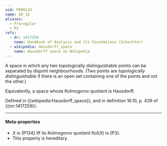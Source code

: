 ```yaml
---
uid: P000134
name: $R_1$
aliases:
  - Preregular
  - R1
refs:
  - mr: 1417259
    name: Handbook of Analysis and its Foundations (Schechter)
  - wikipedia: Hausdorff_space
    name: Hausdorff space on Wikipedia
---
```


A space in which any two topologically distinguishable points can be separated by disjoint neighbourhoods. (Two points are *topologically distinguishable* if there is an open set containing one of the points and not the other.)

Equivalently, a space whose Kolmogorov quotient is Hausdorff.

Defined in {{wikipedia:Hausdorff_space}}, and in definition 16.10, p. 439 of {{mr:1417259}}.

----
#### Meta-properties

- $X$ is {P134} iff its Kolmogorov quotient $\text{Kol}(X)$ is {P3}.
- This property is hereditary.
